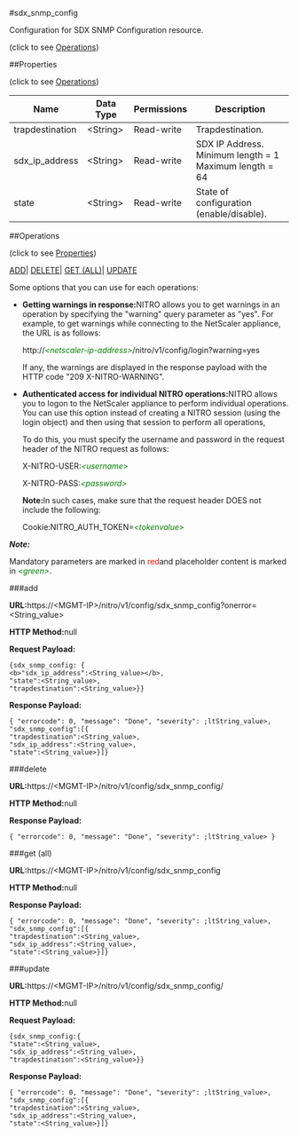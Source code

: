 #sdx_snmp_config



Configuration for SDX SNMP Configuration resource.

<span>(click to see [Operations](#operations))</span>



##Properties 

<span>(click to see [Operations](#operations))</span>





<table><thead><tr><th>Name</th><th>Data Type</th><th>Permissions</th><th>Description</th></tr></thead><tbody><tr><td>trapdestination</td><td>&lt;String></td><td>Read-write</td><td>Trapdestination.</td></tr><tr><td>sdx_ip_address</td><td>&lt;String></td><td>Read-write</td><td>SDX IP Address.<br>Minimum length = 1<br>Maximum length = 64</td></tr><tr><td>state</td><td>&lt;String></td><td>Read-write</td><td>State of configuration (enable/disable).</td></tr></tbody></table>

##Operations 

<span>(click to see [Properties](#properties))</span>





[ADD](#add)| [DELETE](#delete)| [GET (ALL)](#get-all)| [UPDATE](#update)





Some options that you can use for each operations:

<ul><li><p><b>Getting warnings in response:</b>NITRO allows you to get warnings in an operation by specifying the "warning" query parameter as "yes". For example, to get warnings while connecting to the NetScaler appliance, the URL is as follows:</p><p>http://<span style="color:green;font-style:italic;">&lt;netscaler-ip-address&gt;</span>/nitro/v1/config/login?warning=yes</p><p>If any, the warnings are displayed in the response payload with the HTTP code "209 X-NITRO-WARNING".</p></li><li><p><b>Authenticated access for individual NITRO operations:</b>NITRO allows you to logon to the NetScaler appliance to perform individual operations. You can use this option instead of creating a NITRO session (using the login object) and then using that session to perform all operations,</p><p>To do this, you must specify the username and password in the request header of the NITRO request as follows:</p><p>X-NITRO-USER:<span style="color:green;font-style:italic;">&lt;username&gt;</span></p><p>X-NITRO-PASS:<span style="color:green;font-style:italic;">&lt;password&gt;</span></p><p><b>Note:</b>In such cases, make sure that the request header DOES not include the following:</p><p>Cookie:NITRO_AUTH_TOKEN=<span style="color:green;font-style:italic;">&lt;tokenvalue&gt;</span></p></li></ul>







***Note:*** 

Mandatory parameters are marked in <span style="color:#FF0000;">red</span>and placeholder content is marked in <span style="color:green;font-style:italic">&lt;green&gt;</span>.



###add







<b>URL:</b>https://&lt;MGMT-IP&gt;/nitro/v1/config/sdx_snmp_config?onerror=&lt;String_value&gt;

<b>HTTP Method:</b>null

<b>Request Payload: </b>
```
{sdx_snmp_config: {
<b>"sdx_ip_address":<String_value></b>,
"state":<String_value>,
"trapdestination":<String_value>}}
```

<b>Response Payload: </b>
```
{ "errorcode": 0, "message": "Done", "severity": ;ltString_value>, "sdx_snmp_config":[{
"trapdestination":<String_value>,
"sdx_ip_address":<String_value>,
"state":<String_value>}]}
```







###delete







<b>URL:</b>https://&lt;MGMT-IP&gt;/nitro/v1/config/sdx_snmp_config/

<b>HTTP Method:</b>null

<b>Response Payload: </b>
```
{ "errorcode": 0, "message": "Done", "severity": ;ltString_value> }
```







###get (all)







<b>URL:</b>https://&lt;MGMT-IP&gt;/nitro/v1/config/sdx_snmp_config

<b>HTTP Method:</b>null

<b>Response Payload: </b>
```
{ "errorcode": 0, "message": "Done", "severity": ;ltString_value>, "sdx_snmp_config":[{
"trapdestination":<String_value>,
"sdx_ip_address":<String_value>,
"state":<String_value>}]}
```







###update







<b>URL:</b>https://&lt;MGMT-IP&gt;/nitro/v1/config/sdx_snmp_config/

<b>HTTP Method:</b>null

<b>Request Payload: </b>
```
{sdx_snmp_config:{
"state":<String_value>,
"sdx_ip_address":<String_value>,
"trapdestination":<String_value>}}
```

<b>Response Payload: </b>
```
{ "errorcode": 0, "message": "Done", "severity": ;ltString_value>, "sdx_snmp_config":[{
"trapdestination":<String_value>,
"sdx_ip_address":<String_value>,
"state":<String_value>}]}
```







